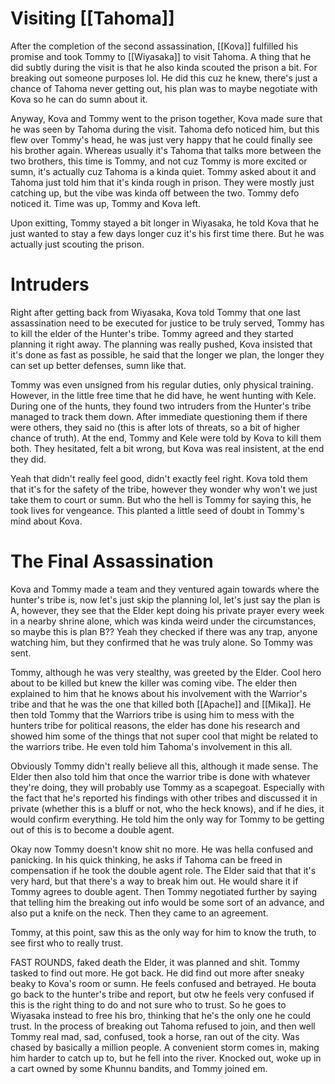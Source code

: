 # Visiting [[Tahoma]]

After the completion of the second assassination, [[Kova]] fulfilled his promise and took Tommy to [[Wiyasaka]] to visit Tahoma. A thing that he did subtly during the visit is that he also kinda scouted the prison a bit. For breaking out someone purposes lol. He did this cuz he knew, there's just a chance of Tahoma never getting out, his plan was to maybe negotiate with Kova so he can do sumn about it.

Anyway, Kova and Tommy went to the prison together, Kova made sure that he was seen by Tahoma during the visit. Tahoma defo noticed him, but this flew over Tommy's head, he was just very happy that he could finally see his brother again. Whereas usually it's Tahoma that talks more between the two brothers, this time is Tommy, and not cuz Tommy is more excited or sumn, it's actually cuz Tahoma is a kinda quiet. Tommy asked about it and Tahoma just told him that it's kinda rough in prison. They were mostly just catching up, but the vibe was kinda off between the two. Tommy defo noticed it. Time was up, Tommy and Kova left.

Upon exitting, Tommy stayed a bit longer in Wiyasaka, he told Kova that he just wanted to stay a few days longer cuz it's his first time there. But he was actually just scouting the prison.
# Intruders

Right after getting back from Wiyasaka, Kova told Tommy that one last assassination need to be executed for justice to be truly served, Tommy has to kill the elder of the Hunter's tribe. Tommy agreed and they started planning it right away. The planning was really pushed, Kova insisted that it's done as fast as possible, he said that the longer we plan, the longer they can set up better defenses, sumn like that. 

Tommy was even unsigned from his regular duties, only physical training. However, in the little free time that he did have, he went hunting with Kele. During one of the hunts, they found two intruders from the Hunter's tribe managed to track them down. After immediate questioning them if there were others, they said no (this is after lots of threats, so a bit of higher chance of truth). At the end, Tommy and Kele were told by Kova to kill them both. They hesitated, felt a bit wrong, but Kova was real insistent, at the end they did.

Yeah that didn't really feel good, didn't exactly feel right. Kova told them that it's for the safety of the tribe, however they wonder why won't we just take them to court or sumn. But who the hell is Tommy for saying this, he took lives for vengeance. This planted a little seed of doubt in Tommy's mind about Kova.
# The Final Assassination

Kova and Tommy made a team and they ventured again towards where the hunter's tribe is, now let's just skip the planning lol, let's just say the plan is A, however, they see that the Elder kept doing his private prayer every week in a nearby shrine alone, which was kinda weird under the circumstances, so maybe this is plan B?? Yeah they checked if there was any trap, anyone watching him, but they confirmed that he was truly alone. So Tommy was sent.

Tommy, although he was very stealthy, was greeted by the Elder. Cool hero about to be killed but knew the killer was coming vibe. The elder then explained to him that he knows about his involvement with the Warrior's tribe and that he was the one that killed both [[Apache]] and [[Mika]]. He then told Tommy that the Warriors tribe is using him to mess with the hunters tribe for political reasons, the elder has done his research and showed him some of the things that not super cool that might be related to the warriors tribe. He even told him Tahoma's involvement in this all.

Obviously Tommy didn't really believe all this, although it made sense. The Elder then also told him that once the warrior tribe is done with whatever they're doing, they will probably use Tommy as a scapegoat. Especially with the fact that he's reported his findings with other tribes and discussed it in private (whether this is a bluff or not, who the heck knows), and if he dies, it would confirm everything. He told him the only way for Tommy to be getting out of this is to become a double agent. 

Okay now Tommy doesn't know shit no more. He was hella confused and panicking. In his quick thinking, he asks if Tahoma can be freed in compensation if he took the double agent role. The Elder said that that it's very hard, but that there's a way to break him out. He would share it if Tommy agrees to double agent. Then Tommy negotiated further by saying that telling him the breaking out info would be some sort of an advance, and also put a knife on the neck. Then they came to an agreement.

Tommy, at this point, saw this as the only way for him to know the truth, to see first who to really trust. 

FAST ROUNDS, faked death the Elder, it was planned and shit. Tommy tasked to find out more. He got back. He did find out more after sneaky beaky to Kova's room or sumn. He feels confused and betrayed. He bouta go back to the hunter's tribe and report, but otw he feels very confused if this is the right thing to do and not sure who to trust. So he goes to Wiyasaka instead to free his bro, thinking that he's the only one he could trust. In the process of breaking out Tahoma refused to join, and then well Tommy real mad, sad, confused, took a horse, ran out of the city. Was chased by basically a million people. A convenient storm comes in, making him harder to catch up to, but he fell into the river. Knocked out, woke up in a cart owned by some Khunnu bandits, and Tommy joined em.

